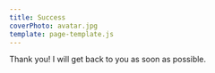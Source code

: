 ```yaml
---
title: Success
coverPhoto: avatar.jpg
template: page-template.js
---
```


Thank you! I will get back to you as soon as possible.
